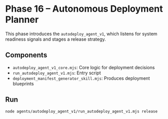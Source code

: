 # Phase 16 – Autonomous Deployment Planner

This phase introduces the `autodeploy_agent_v1`, which listens for system readiness signals and stages a release strategy.

## Components
- `autodeploy_agent_v1_core.mjs`: Core logic for deployment decisions
- `run_autodeploy_agent_v1.mjs`: Entry script
- `deployment_manifest_generator_skill.mjs`: Produces deployment blueprints

## Run
```bash
node agents/autodeploy_agent_v1/run_autodeploy_agent_v1.mjs release
```
